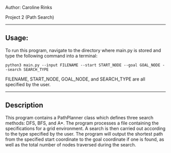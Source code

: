 Author: Caroline Rinks

Project 2 (Path Search)

------
Usage:
------
To run this program, navigate to the directory where main.py is stored and type 
the following command into a terminal:
    
    python3 main.py --input FILENAME --start START_NODE --goal GOAL_NODE --search SEARCH_TYPE

FILENAME, START_NODE, GOAL_NODE, and SEARCH_TYPE are all specified by the user.

-----------
Description
-----------
This program contains a PathPlanner class which defines three search methods: DFS, BFS, and A*. The 
program processes a file containing the specifications for a grid environment. A search is then 
carried out according to the type specified by the user. The program will output the shortest path 
from the specified start coordinate to the goal coordinate if one is found, as well as the total number 
of nodes traversed during the search.
